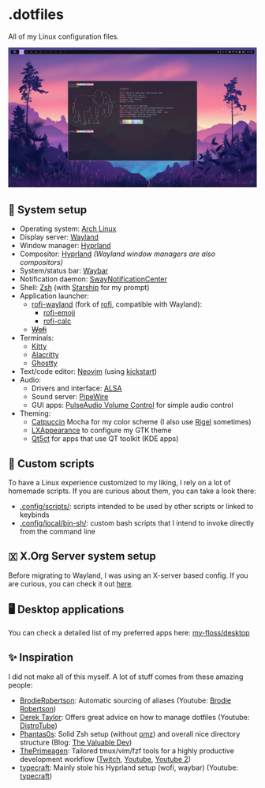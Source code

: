 # .dotfiles

All of my Linux configuration files.

![screenshot](./assets/screenshot.png)

## 🐧 System setup

- Operating system: [Arch Linux](https://archlinux.org/)
- Display server: [Wayland](https://wayland.freedesktop.org/)
- Window manager: [Hyprland](https://hyprland.org/)
- Compositor: [Hyprland](https://hyprland.org/) *(Wayland window managers are also compositors)*
- System/status bar: [Waybar](https://github.com/Alexays/Waybar)
- Notification daemon: [SwayNotificationCenter](https://github.com/ErikReider/SwayNotificationCenter)
- Shell: [Zsh](https://www.zsh.org/) (with [Starship](https://starship.rs/) for my prompt)
- Application launcher:
    - [rofi-wayland](https://github.com/lbonn/rofi) (fork of [rofi](https://github.com/davatorium/rofi), compatible with Wayland):
        - [rofi-emoji](https://github.com/Mange/rofi-emoji)
        - [rofi-calc](https://github.com/svenstaro/rofi-calc)
    - ~~[Wofi](https://hg.sr.ht/~scoopta/wofi)~~
- Terminals:
    - [Kitty](https://sw.kovidgoyal.net/kitty)
    - [Alacritty](https://alacritty.org)
    - [Ghostty](https://ghostty.org)
- Text/code editor: [Neovim](https://neovim.io/) (using [kickstart](https://github.com/nvim-lua/kickstart.nvim))
- Audio:
    - Drivers and interface: [ALSA](https://www.alsa-project.org/)
    - Sound server: [PipeWire](https://pipewire.org/)
    - GUI apps: [PulseAudio Volume Control](https://freedesktop.org/software/pulseaudio/pavucontrol/) for simple audio control
- Theming:
    - [Catpuccin](https://github.com/catppuccin/catppuccin) Mocha for my color scheme (I also use [Rigel](https://github.com/Rigellute/rigel) sometimes)
    - [LXAppearance](https://github.com/lxde/lxappearance) to configure my GTK theme
    - [Qt5ct](https://github.com/desktop-app/qt5ct) for apps that use QT toolkit (KDE apps)

## 🚀 Custom scripts

To have a Linux experience customized to my liking, I rely on a lot of homemade scripts. If you are curious about them, you can take a look there:
- [.config/scripts/](./.config/scripts): scripts intended to be used by other scripts or linked to keybinds
- [.config/local/bin-sh/](./.config/local/bin-sh): custom bash scripts that I intend to invoke directly from the command line

## 🇽 X.Org Server system setup

Before migrating to Wayland, I was using an X-server based config.
If you are curious, you can check it out [here](./xorg_setup.md).

## 🖥️ Desktop applications

You can check a detailed list of my preferred apps here: [my-floss/desktop](https://github.com/Coko7/my-floss/blob/main/desktop.md)

## ✨ Inspiration

I did not make all of this myself. A lot of stuff comes from these amazing people:
- [BrodieRobertson](https://github.com/BrodieRobertson/dotfiles): Automatic sourcing of aliases (Youtube: [Brodie Robertson](https://www.youtube.com/channel/UCld68syR8Wi-GY_n4CaoJGA))
- [Derek Taylor](https://gitlab.com/dwt1/dotfiles): Offers great advice on how to manage dotfiles (Youtube: [DistroTube](https://www.youtube.com/channel/UCVls1GmFKf6WlTraIb_IaJg))
- [Phantas0s](https://github.com/Phantas0s/.dotfiles): Solid Zsh setup (without [omz](https://ohmyz.sh/)) and overall nice directory structure (Blog: [The Valuable Dev](https://thevaluable.dev/))
- [ThePrimeagen](https://github.com/ThePrimeagen/.dotfiles): Tailored tmux/vim/fzf tools for a highly productive development workflow ([Twitch](https://www.twitch.tv/theprimeagen), [Youtube](https://www.youtube.com/channel/UC8ENHE5xdFSwx71u3fDH5Xw), [Youtube 2](https://www.youtube.com/channel/UCUyeluBRhGPCW4rPe_UvBZQ))
- [typecraft](https://github.com/typecraft-dev/dotfiles): Mainly stole his Hyprland setup (wofi, waybar) (Youtube: [typecraft](https://www.youtube.com/channel/UCo71RUe6DX4w-Vd47rFLXPg))

